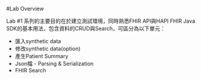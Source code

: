 #Lab Overview

Lab #1 系列的主要目的在於建立測試環境，同時熟悉FHIR API與HAPI FHIR Java SDK的基本用法，包含資料的CRUD與Search，可區分為以下單元：
- 匯入synthetic data
- 修改synthetic data(option)
- 產生Patient Summary
- Json檔 - Parsing & Serialization
- FHIR Search
